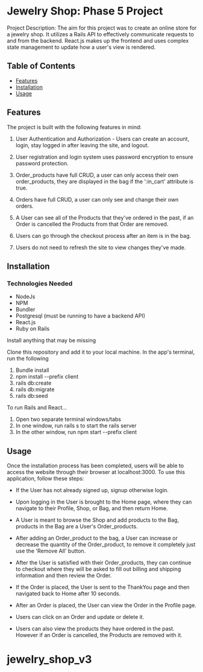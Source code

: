 # Jewelry Shop: Phase 5 Project
Project Description: The aim for this project was to create an online store for a jewelry shop. It utilizes a Rails API to effectively communicate requests to and from the backend. React.js makes up the frontend and uses complex state management to update how a user's view is rendered.

## Table of Contents
- [Features](#features)
- [Installation](#installation)
- [Usage](#usage)

## Features
The project is built with the following features in mind:

1. User Authentication and Authorization - Users can create an account, login, stay logged in after leaving the site, and logout.
2. User registration and login system uses password encryption to ensure password protection.

3. Order_products have full CRUD, a user can only access their own order_products, they are displayed in the bag if the ':in_cart' attribute is true.

4. Orders have full CRUD, a user can only see and change their own orders.
5. A User can see all of the Products that they've ordered in the past, if an Order is cancelled the Products from that Order are removed.
6. Users can go through the checkout process after an item is in the bag.
7. Users do not need to refresh the site to view changes they've made.

## Installation

### Technologies Needed
  - NodeJs
  - NPM
  - Bundler
  - Postgresql (must be running to have a backend API)
  - React.js
  - Ruby on Rails

Install anything that may be missing

Clone this repository and add it to your local machine.
In the app's terminal, run the following
  1. Bundle install
  2. npm install --prefix client
  3. rails db:create
  4. rails db:migrate
  5. rails db:seed

To run Rails and React...
  1. Open two separate terminal windows/tabs
  2. In one window, run rails s to start the rails server
  3. In the other window, run npm start --prefix client 

## Usage
Once the installation process has been completed, users will be able to access the website through their browser at localhost:3000. To use this application, follow these steps:

- If the User has not already signed up, signup otherwise login.

- Upon logging in the User is brought to the Home page, where they can navigate to their Profile, Shop, or Bag, and then return Home.

- A User is meant to browse the Shop and add products to the Bag, products in the Bag are a User's Order_products.

- After adding an Order_product to the bag, a User can increase or decrease the quantity of the Order_product, to remove it completely just use the 'Remove All' button.

- After the User is satisfied with their Order_products, they can continue to checkout where they will be asked to fill out billing and shipping information and then review the Order.

- If the Order is placed, the User is sent to the ThankYou page and then navigated back to Home after 10 seconds.

- After an Order is placed, the User can view the Order in the Profile page. 
- Users can click on an Order and update or delete it.
- Users can also view the products they have ordered in the past. However if an Order is cancelled, the Products are removed with it.
# jewelry_shop_v3
